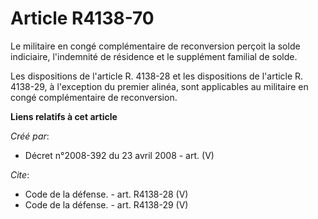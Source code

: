 # Article R4138-70

Le militaire en congé complémentaire de reconversion perçoit la solde indiciaire, l'indemnité de résidence et le supplément
familial de solde. 

Les dispositions de l'article R. 4138-28 et les dispositions de l'article R. 4138-29, à l'exception du premier alinéa, sont
applicables au militaire en congé complémentaire de reconversion.

**Liens relatifs à cet article**

_Créé par_:

  - Décret n°2008-392 du 23 avril 2008 - art. (V)

_Cite_:

  - Code de la défense. - art. R4138-28 (V)
  - Code de la défense. - art. R4138-29 (V)
